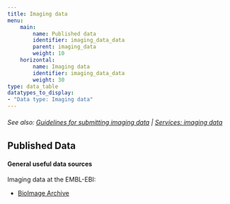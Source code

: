 ```yaml
---
title: Imaging data
menu:
    main:
        name: Published data
        identifier: imaging_data_data
        parent: imaging_data
        weight: 10
    horizontal:
        name: Imaging data
        identifier: imaging_data_data
        weight: 30
type: data_table
datatypes_to_display:
- "Data type: Imaging data"
---
```


###### See also: [Guidelines for submitting imaging data](../guidelines) | [Services: imaging data](../services)

## Published Data

#### General useful data sources

Imaging data at the EMBL-EBI:

* [BioImage Archive](https://www.ebi.ac.uk/bioimage-archive/)
